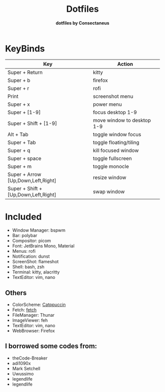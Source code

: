 <h1 align="center">Dotfiles</h1>
<h4 align="center">dotfiles by Consectaneus</h4>

<p align="center">
  <img src="">
</p>

# KeyBinds
| Key | Action |
| ----- | ----- |
| Super + Return | kitty |
| Super + b | firefox |
| Super + r | rofi |
| Print | screenshot menu |
| Super + x | power menu |
| Super + [1-9] | focus desktop 1-9 |
| Super + Shift + [1-9] | move window to desktop 1-9 |
| Alt + Tab | toggle window focus |
| Super + Tab | toggle floating/tiling |
| Super + q | kill focused window |
| Super + space | toggle fullscreen |
| Super + m | toggle monocle |
| Super + Arrow [Up,Down,Left,Right] | resize window |
| Super + Shift + [Up,Down,Left,Right] | swap window |

# Included
  - Window Manager: bspwm
  - Bar: polybar
  - Compositor: picom
  - Font: JetBrains Mono, Material
  - Menus: rofi
  - Notification: dunst
  - ScreenShot: flameshot
  - Shell: bash, zsh
  - Terminal: kitty, alacritty
  - TextEditor: vim, nano

## Others
  - ColorScheme: [Catppuccin](https://github.com/catppuccin)
  - Fetch: [fetch](https://github.com/Manas140/fetch)
  - FileManager: Thunar 
  - ImageViewer: feh
  - TextEditor: vim, nano
  - WebBrowser: Firefox
## I borrowed some codes from:
  - <a style="text-decoration: none;" href="https://github.com/theCode-Breaker">theCode-Breaker</a>
  - <a style="text-decoration: none;" href="https://github.com/adi1090x">adi1090x</a>
  - <a style="text-decoration: none;" href="https://stackoverflow.com/users/2836621/mark-setchell">Mark Setchell</a>
  - <a style="text-decoration: none;" href="https://github.com/uwussimo">Uwussimo</a>
  - <a style="text-decoration: none;" href="https://github.com/legendlife">legendlife</a>
  - <a style="text-decoration: none;" href="https://github.com/dexpota">legendlife</a>
